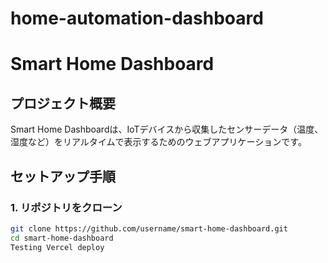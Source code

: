 # home-automation-dashboard
# Smart Home Dashboard

## プロジェクト概要
Smart Home Dashboardは、IoTデバイスから収集したセンサーデータ（温度、湿度など）をリアルタイムで表示するためのウェブアプリケーションです。

## セットアップ手順

### 1. リポジトリをクローン
```sh
git clone https://github.com/username/smart-home-dashboard.git
cd smart-home-dashboard
T e s t i n g   V e r c e l   d e p l o y  
 